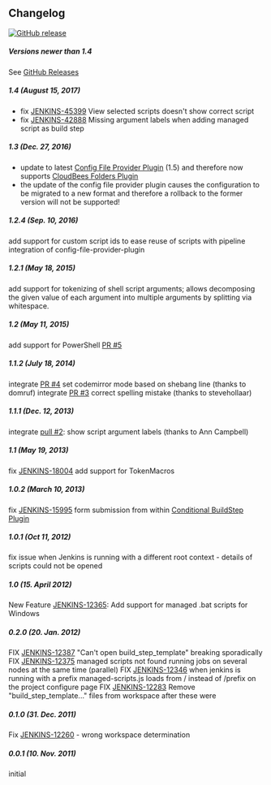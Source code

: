 ## Changelog

[![GitHub release](https://img.shields.io/github/release/jenkinsci/managed-scripts-plugin.svg?label=changelog)](https://github.com/jenkinsci/managed-scripts-plugin/releases/latest)

##### Versions newer than 1.4

See [GitHub Releases](https://github.com/jenkinsci/managed-scripts-plugin/releases)

##### 1.4 (August 15, 2017)
- fix [JENKINS-45399](https://issues.jenkins-ci.org/browse/JENKINS-45399) View selected scripts doesn't show correct script
- fix [JENKINS-42888](https://issues.jenkins-ci.org/browse/JENKINS-42888) Missing argument labels when adding managed script as build step

##### 1.3 (Dec. 27, 2016)
- update to latest [Config File Provider Plugin](https://plugins.jenkins.io/config-file-provider/) (1.5) and therefore now supports [CloudBees Folders Plugin](https://plugins.jenkins.io/cloudbees-folder/)
- the update of the config file provider plugin causes the configuration to be migrated to a new format and therefore a rollback to the former version will not be supported!

##### 1.2.4 (Sep. 10, 2016)
add support for custom script ids to ease reuse of scripts with pipeline integration of config-file-provider-plugin

##### 1.2.1 (May 18, 2015)
add support for tokenizing of shell script arguments; allows decomposing the given value of each argument into multiple arguments by splitting via whitespace.

##### 1.2 (May 11, 2015)
add support for PowerShell [PR #5](https://github.com/jenkinsci/managed-scripts-plugin/pull/5)

##### 1.1.2 (July 18, 2014)
integrate [PR #4](https://github.com/jenkinsci/managed-scripts-plugin/pull/4) set codemirror mode based on shebang line (thanks to domruf)
integrate [PR #3](https://github.com/jenkinsci/managed-scripts-plugin/pull/3) correct spelling mistake (thanks to stevehollaar)

##### 1.1.1 (Dec. 12, 2013)
integrate [pull #2](https://github.com/jenkinsci/managed-scripts-plugin/pull/2): show script argument labels (thanks to Ann Campbell)

##### 1.1 (May 19, 2013)
fix [JENKINS-18004](https://issues.jenkins-ci.org/browse/JENKINS-18004) add support for TokenMacros

##### 1.0.2 (March 10, 2013)
fix [JENKINS-15995](https://issues.jenkins-ci.org/browse/JENKINS-15995) form submission from within [Conditional BuildStep Plugin](https://plugins.jenkins.io/conditional-buildstep/)

##### 1.0.1 (Oct 11, 2012)
fix issue when Jenkins is running with a different root context - details of scripts could not be opened

##### 1.0 (15. April 2012)
New Feature [JENKINS-12365](https://issues.jenkins-ci.org/browse/JENKINS-12365): Add support for managed .bat scripts for Windows

##### 0.2.0 (20. Jan. 2012)
FIX [JENKINS-12387](https://issues.jenkins-ci.org/browse/JENKINS-12387) "Can't open build_step_template" breaking sporadically
FIX [JENKINS-12375](https://issues.jenkins-ci.org/browse/JENKINS-12375) managed scripts not found running jobs on several nodes at the same time (parallel)
FIX [JENKINS-12346](https://issues.jenkins-ci.org/browse/JENKINS-12346) when jenkins is running with a prefix managed-scripts.js loads from / instead of /prefix on the project configure page
FIX [JENKINS-12283](https://issues.jenkins-ci.org/browse/JENKINS-12283) Remove "build_step_template..." files from workspace after these were

##### 0.1.0 (31. Dec. 2011)
Fix [JENKINS-12260](https://issues.jenkins-ci.org/browse/JENKINS-12260) - wrong workspace determination

##### 0.0.1 (10. Nov. 2011)
initial
